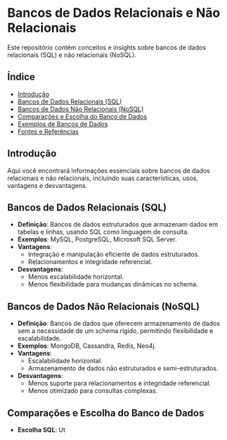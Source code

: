 # Bancos de Dados Relacionais e Não Relacionais

Este repositório contém conceitos e insights sobre bancos de dados relacionais (SQL) e não relacionais (NoSQL).

## Índice
- [Introdução](#introdução)
- [Bancos de Dados Relacionais (SQL)](#bancos-de-dados-relacionais-sql)
- [Bancos de Dados Não Relacionais (NoSQL)](#bancos-de-dados-nao-relacionais-nosql)
- [Comparações e Escolha do Banco de Dados](#comparações-e-escolha-do-banco-de-dados)
- [Exemplos de Bancos de Dados](#exemplos-de-bancos-de-dados)
- [Fontes e Referências](#fontes-e-referências)

## Introdução

Aqui você encontrará informações essenciais sobre bancos de dados relacionais e não relacionais, incluindo suas características, usos, vantagens e desvantagens.

## Bancos de Dados Relacionais (SQL)

- **Definição**: Bancos de dados estruturados que armazenam dados em tabelas e linhas, usando SQL como linguagem de consulta.
- **Exemplos**: MySQL, PostgreSQL, Microsoft SQL Server.
- **Vantagens**:
  - Integração e manipulação eficiente de dados estruturados.
  - Relacionamentos e integridade referencial.
- **Desvantagens**:
  - Menos escalabilidade horizontal.
  - Menos flexibilidade para mudanças dinâmicas no schema.

## Bancos de Dados Não Relacionais (NoSQL)

- **Definição**: Bancos de dados que oferecem armazenamento de dados sem a necessidade de um schema rígido, permitindo flexibilidade e escalabilidade.
- **Exemplos**: MongoDB, Cassandra, Redis, Neo4j.
- **Vantagens**:
  - Escalabilidade horizontal.
  - Armazenamento de dados não estruturados e semi-estruturados.
- **Desvantagens**:
  - Menos suporte para relacionamentos e integridade referencial.
  - Menos otimizado para consultas complexas.

## Comparações e Escolha do Banco de Dados

- **Escolha SQL**: Ut
